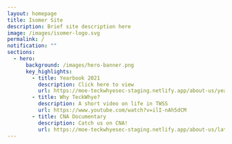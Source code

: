 ```yaml
---
layout: homepage
title: Isomer Site
description: Brief site description here
image: /images/isomer-logo.svg
permalink: /
notification: ""
sections:
  - hero:
      background: /images/hero-banner.png
      key_highlights:
        - title: Yearbook 2021
          description: Click here to view
          url: https://moe-teckwhyesec-staging.netlify.app/about-us/yearbook-2021/permalink
        - title: Why TeckWhye?
          description: A short video on life in TWSS
          url: https://www.youtube.com/watch?v=ilI-nAh5dCM
        - title: CNA Documentary
          description: Catch us on CNA!
          url: https://moe-teckwhyesec-staging.netlify.app/about-us/latest-happenings/cna-documentary/permalink
---
```

